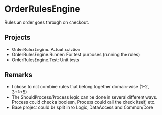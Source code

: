 # OrderRulesEngine
Rules an order goes through on checkout.

## Projects
* OrderRulesEngine: Actual solution
* OrderRulesEngine.Runner: For test purposes (running the rules)
* OrderRulesEngine.Test: Unit tests

## Remarks
* I chose to not combine rules that belong together domain-wise (1+2, 3+4+5)
* The ShouldProcess/Process logic can be done in several different ways. Process could check a boolean, Process could call the check itself, etc.
* Base project could be split in to Logic, DataAccess and Common/Core